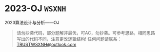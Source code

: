 # 2023-OJ `WSXNH`
2023算法设计与分析——OJ
> 请勿抄袭代码，部分题解非最优，可AC，勿抄袭。可参考思路，相同思路写出的代码不同，注意更改逻辑结构!
> 任何问题请联系：TRUSTWSXNH@outlook.com
